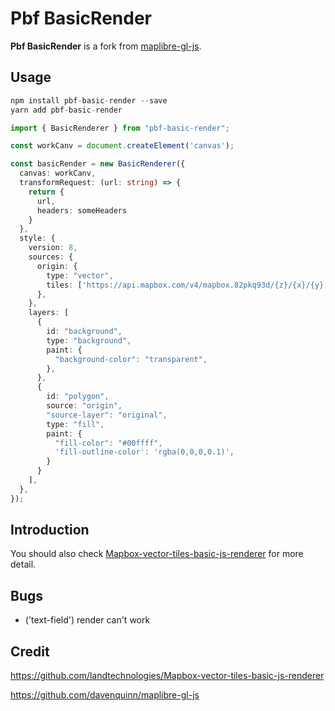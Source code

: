 # Pbf BasicRender

**Pbf BasicRender** is a fork from [maplibre-gl-js](https://github.com/maplibre/maplibre-gl-js).

## Usage

```js
npm install pbf-basic-render --save
yarn add pbf-basic-render
```

```ts
import { BasicRenderer } from "pbf-basic-render";

const workCanv = document.createElement('canvas');

const basicRender = new BasicRenderer({
  canvas: workCanv,
  transformRequest: (url: string) => {
    return {
      url,
      headers: someHeaders
    }
  },
  style: {
    version: 8,
    sources: {
      origin: {
        type: "vector",
        tiles: ['https://api.mapbox.com/v4/mapbox.82pkq93d/{z}/{x}/{y}.vector.pbf?sku=1012RMlsjWj1O&access_token=pk.eyJ1IjoiZXhhbXBsZXMiLCJhIjoiY2p0MG01MXRqMW45cjQzb2R6b2ptc3J4MSJ9.zA2W0IkI0c6KaAhJfk9bWg'],
      },
    },
    layers: [
      {
        id: "background",
        type: "background",
        paint: {
          "background-color": "transparent",
        },
      },
      {
        id: "polygon",
        source: "origin",
        "source-layer": "original",
        type: "fill",
        paint: {
          "fill-color": "#00ffff",
          'fill-outline-color': 'rgba(0,0,0,0.1)',
        }
      }
    ],
  },
});
```

## Introduction

You should also check [Mapbox-vector-tiles-basic-js-renderer](https://github.com/landtechnologies/Mapbox-vector-tiles-basic-js-renderer) for more detail.

## Bugs

- ('text-field') render can't work

## Credit

https://github.com/landtechnologies/Mapbox-vector-tiles-basic-js-renderer

https://github.com/davenquinn/maplibre-gl-js
